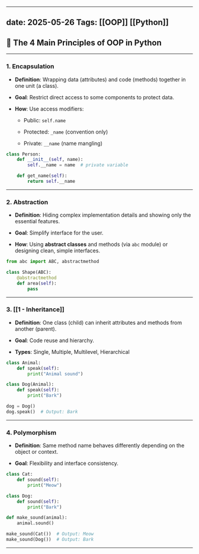 
---
date: 2025-05-26
Tags: [[OOP]] [[Python]]
---



## 🧱 The 4 Main Principles of OOP in Python

---

### 1. **Encapsulation**

- **Definition**: Wrapping data (attributes) and code (methods) together in one unit (a class).
    
- **Goal**: Restrict direct access to some components to protect data.
    
- **How**: Use access modifiers:
    
    - Public: `self.name`
        
    - Protected: `_name` (convention only)
        
    - Private: `__name` (name mangling)
        

```python
class Person:
    def __init__(self, name):
        self.__name = name  # private variable

    def get_name(self):
        return self.__name
```

---

### 2. **Abstraction**

- **Definition**: Hiding complex implementation details and showing only the essential features.
    
- **Goal**: Simplify interface for the user.
    
- **How**: Using **abstract classes** and methods (via `abc` module) or designing clean, simple interfaces.
    

```python
from abc import ABC, abstractmethod

class Shape(ABC):
    @abstractmethod
    def area(self):
        pass
```

---

### 3. **[[1 - Inheritance]]**

- **Definition**: One class (child) can inherit attributes and methods from another (parent).
    
- **Goal**: Code reuse and hierarchy.
    
- **Types**: Single, Multiple, Multilevel, Hierarchical
    

```python
class Animal:
    def speak(self):
        print("Animal sound")

class Dog(Animal):
    def speak(self):
        print("Bark")

dog = Dog()
dog.speak()  # Output: Bark
```

---

### 4. **Polymorphism**

- **Definition**: Same method name behaves differently depending on the object or context.
    
- **Goal**: Flexibility and interface consistency.
    

```python
class Cat:
    def sound(self):
        print("Meow")

class Dog:
    def sound(self):
        print("Bark")

def make_sound(animal):
    animal.sound()

make_sound(Cat())  # Output: Meow
make_sound(Dog())  # Output: Bark
```

---
